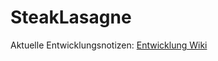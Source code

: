 # SteakLasagne

Aktuelle Entwicklungsnotizen:
[Entwicklung Wiki](https://github.com/JayReturns/SteakLasagne/wiki/Entwicklung)
